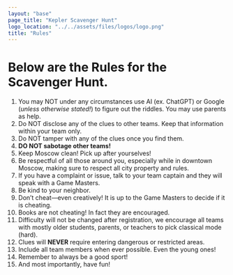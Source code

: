 ```yaml
---
layout: "base"
page_title: "Kepler Scavenger Hunt"
logo_location: "../../assets/files/logos/logo.png"
title: "Rules"
---
```



  # Below are the Rules for the Scavenger Hunt. 

  1. You may NOT under any circumstances use AI (ex. ChatGPT) or Google (*unless otherwise stated!*) to figure out the riddles. You may use parents as help. 
  2. Do NOT disclose any of the clues to other teams. Keep that information within your team only. 
  3. Do NOT tamper with any of the clues once you find them. 
  4. **DO NOT sabotage other teams!**
  5. Keep Moscow clean! Pick up after yourselves!
  6. Be respectful of all those around you, especially while in downtown Moscow, making sure to respect all city property and rules. 
  7. If you have a complaint or issue, talk to your team captain and they will speak with a Game Masters. 
  8. Be kind to your neighbor.
  9. Don’t cheat—even creatively! It is up to the Game Masters to decide if it is cheating. 
  10. Books are not cheating! In fact they are encouraged. 
  11. Difficulty will not be changed after registration, we encourage all teams with mostly older students, parents, or teachers to pick classical mode (hard).
  12. Clues will **NEVER** require entering dangerous or restricted areas.
  13. Include all team members when ever possible. Even the young ones!
  14. Remember to always be a good sport!
  15. And most importantly, have fun!
  


